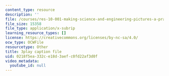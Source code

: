 ```yaml
---
content_type: resource
description: ''
file: /courses/res-10-001-making-science-and-engineering-pictures-a-practical-guide-to-presenting-your-work-spring-2016/0218f5ea332ce18d3aefc0fd22af3d0f_cnF_eoMHbmQ.srt
file_size: 15358
file_type: application/x-subrip
learning_resource_types: []
license: https://creativecommons.org/licenses/by-nc-sa/4.0/
ocw_type: OCWFile
resourcetype: Other
title: 3play caption file
uid: 0218f5ea-332c-e18d-3aef-c0fd22af3d0f
video_metadata:
  youtube_id: null
---
```

